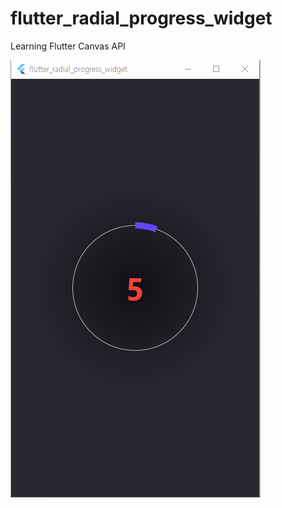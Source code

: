 # flutter_radial_progress_widget

Learning Flutter Canvas API

![flutter_radial_progress_widget.gif](flutter_radial_progress_widget.gif)